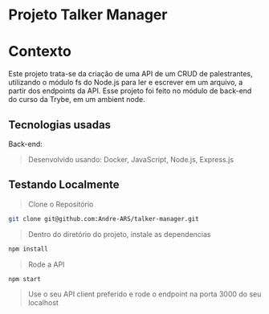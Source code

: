 
# Projeto Talker Manager

# Contexto

Este projeto trata-se da criação de uma API de um CRUD de palestrantes, utilizando o módulo fs do Node.js para ler e escrever em um arquivo, a partir dos endpoints da API. Esse projeto foi feito no módulo de back-end do curso da Trybe, em um ambient node.

## Tecnologias usadas

Back-end:

> Desenvolvido usando: Docker, JavaScript, Node.js, Express.js

## Testando Localmente

> Clone o Repositório

```bash
git clone git@github.com:Andre-ARS/talker-manager.git
```


> Dentro do diretório do projeto, instale as dependencias

```bash
npm install
```


> Rode a API

```bash
npm start
```


> Use o seu API client preferido e rode o endpoint na porta 3000 do seu localhost

